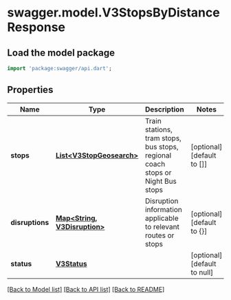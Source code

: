 # swagger.model.V3StopsByDistanceResponse

## Load the model package
```dart
import 'package:swagger/api.dart';
```

## Properties
Name | Type | Description | Notes
------------ | ------------- | ------------- | -------------
**stops** | [**List&lt;V3StopGeosearch&gt;**](V3StopGeosearch.md) | Train stations, tram stops, bus stops, regional coach stops or Night Bus stops | [optional] [default to []]
**disruptions** | [**Map&lt;String, V3Disruption&gt;**](V3Disruption.md) | Disruption information applicable to relevant routes or stops | [optional] [default to {}]
**status** | [**V3Status**](V3Status.md) |  | [optional] [default to null]

[[Back to Model list]](../README.md#documentation-for-models) [[Back to API list]](../README.md#documentation-for-api-endpoints) [[Back to README]](../README.md)

